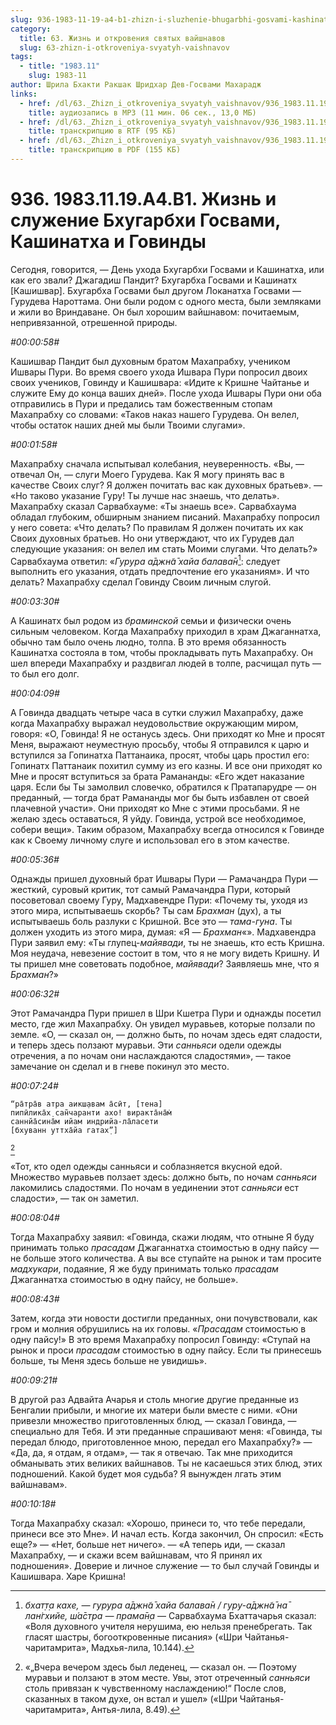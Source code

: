 ```yaml
---
slug: 936-1983-11-19-a4-b1-zhizn-i-sluzhenie-bhugarbhi-gosvami-kashinatha-i-govindy
category:
  title: 63. Жизнь и откровения святых вайшнавов
  slug: 63-zhizn-i-otkroveniya-svyatyh-vaishnavov
tags:
  - title: "1983.11"
    slug: 1983-11
author: Шрила Бхакти Ракшак Шридхар Дев-Госвами Махарадж
links:
  - href: /dl/63._Zhizn_i_otkroveniya_svyatyh_vaishnavov/936_1983.11.19.A4.B1_SridharMj_Zhizn_i_sluzhenie_Bhugarbhi_Gosvami_Kashinatha_i_Govindy.mp3
    title: аудиозапись в MP3 (11 мин. 06 сек., 13,0 МБ)
  - href: /dl/63._Zhizn_i_otkroveniya_svyatyh_vaishnavov/936_1983.11.19.A4.B1_SridharMj_Zhizn_i_sluzhenie_Bhugarbhi_Gosvami_Kashinatha_i_Govindy.rtf
    title: транскрипцию в RTF (95 КБ)
  - href: /dl/63._Zhizn_i_otkroveniya_svyatyh_vaishnavov/936_1983.11.19.A4.B1_SridharMj_Zhizn_i_sluzhenie_Bhugarbhi_Gosvami_Kashinatha_i_Govindy.pdf
    title: транскрипцию в PDF (155 КБ)
---
```


# 936. 1983.11.19.A4.B1. Жизнь и служение Бхугарбхи Госвами, Кашинатха и Говинды

Сегодня, говорится, — День ухода Бхугарбхи Госвами и Кашинатха, или как его звали? Джагадиш Пандит? Бхугарбха Госвами и Кашинатх [Кашишвар]. Бхугарбха Госвами был другом Локанатха Госвами — Гурудева Нароттама. Они были родом с одного места, были земляками и жили во Вриндаване. Он был хорошим вайшнавом: почитаемым, непривязанной, отрешенной природы.

*#00:00:58#*

Кашишвар Пандит был духовным братом Махапрабху, учеником Ишвары Пури. Во время своего ухода Ишвара Пури попросил двоих своих учеников, Говинду и Кашишвара: «Идите к Кришне Чайтанье и служите Ему до конца ваших дней». После ухода Ишвары Пури они оба отправились в Пури и предались там божественным стопам Махапрабху со словами: «Таков наказ нашего Гурудева. Он велел, чтобы остаток наших дней мы были Твоими слугами».

*#00:01:58#*

Махапрабху сначала испытывал колебания, неуверенность. «Вы, — отвечал Он, — слуги Моего Гурудева. Как Я могу принять вас в качестве Своих слуг? Я должен почитать вас как духовных братьев». — «Но таково указание Гуру! Ты лучше нас знаешь, что делать». Махапрабху сказал Сарвабхауме: «Ты знаешь все». Сарвабхаума обладал глубоким, обширным знанием писаний. Махапрабху попросил у него совета: «Что делать? По правилам Я должен почитать их как Своих духовных братьев. Но они утверждают, что их Гурудев дал следующие указания: он велел им стать Моими слугами. Что делать?» Сарвабхаума ответил: «*Гурура а̄джн̃а̄ хайа балава̄н*[^_ftn1]: следует выполнить его указания, отдать предпочтение его указаниям». И что делать? Махапрабху сделал Говинду Своим личным слугой.

*#00:03:30#*

А Кашинатх был родом из *браминской* семьи и физически очень сильным человеком. Когда Махапрабху приходил в храм Джаганнатха, обычно там было очень людно, толпа. В это время обязанность Кашинатха состояла в том, чтобы прокладывать путь Махапрабху. Он шел впереди Махапрабху и раздвигал людей в толпе, расчищал путь — то был его долг.

*#00:04:09#*

А Говинда двадцать четыре часа в сутки служил Махапрабху, даже когда Махапрабху выражал неудовольствие окружающим миром, говоря: «О, Говинда! Я не останусь здесь. Они приходят ко Мне и просят Меня, выражают неуместную просьбу, чтобы Я отправился к царю и вступился за Гопинатха Паттанаика, просят, чтобы царь простил его: Гопинатх Паттанаик похитил сумму из его казны. И все они приходят ко Мне и просят вступиться за брата Рамананды: «Его ждет наказание царя. Если бы Ты замолвил словечко, обратился к Пратапарудре — он преданный, — тогда брат Рамананды мог бы быть избавлен от своей плачевной участи». Они приходят ко Мне с этими просьбами. Я не желаю здесь оставаться, Я уйду. Говинда, устрой все необходимое, собери вещи». Таким образом, Махапрабху всегда относился к Говинде как к Своему личному слуге и использовал его в этом качестве.

*#00:05:36#*

Однажды пришел духовный брат Ишвары Пури — Рамачандра Пури — жесткий, суровый критик, тот самый Рамачандра Пури, который посоветовал своему Гуру, Мадхавендре Пури: «Почему ты, уходя из этого мира, испытываешь скорбь? Ты сам *Брахман* (дух), а ты испытываешь боль разлуки с Кришной. Все это — *тама-гуна*. Ты должен уходить из этого мира, думая: «Я — *Брахман*«». Мадхавендра Пури заявил ему: «Ты глупец-*майявади*, ты не знаешь, кто есть Кришна. Моя неудача, невезение состоит в том, что я не могу видеть Кришну. И ты пришел мне советовать подобное, *майявади*? Заявляешь мне, что я *Брахман*?»

*#00:06:32#*

Этот Рамачандра Пури пришел в Шри Кшетра Пури и однажды посетил место, где жил Махапрабху. Он увидел муравьев, которые ползали по земле. «О, — сказал он, — должно быть, по ночам здесь едят сладости, и теперь здесь ползают муравьи. Эти *санньяси* одели одежды отречения, а по ночам они наслаждаются сладостями», — такое замечание он сделал и в гневе покинул это место.

*#00:07:24#*

    “ра̄тра̄в атра аикш̣авам а̄сӣт, [тена]
    пипӣлика̄х̣ сан̃чаранти ахо! виракта̄на̄м̇
    саннйа̄сина̄м ийам индрийа-ла̄ласети
    [бхуванн уттха̄йа гатах̣”]
[^_ftn2]

«Тот, кто одел одежды санньяси и соблазняется вкусной едой. Множество муравьев ползает здесь: должно быть, по ночам *санньяси* лакомились сладостями. По ночам в уединении этот *санньяси* ест сладости», — так он заметил.

*#00:08:04#*

Тогда Махапрабху заявил: «Говинда, скажи людям, что отныне Я буду принимать только *прасадам* Джаганнатха стоимостью в одну пайсу — не больше этого количества. А вы все ступайте на рынок и там просите *мадхукари*, подаяние, Я же буду принимать только *прасадам* Джаганнатха стоимостью в одну пайсу, не больше».

*#00:08:43#*

Затем, когда эти новости достигли преданных, они почувствовали, как гром и молния обрушились на их головы. «*Прасадам* стоимостью в одну пайсу!» В это время Махапрабху попросил Говинду: «Ступай на рынок и проси *прасадам* стоимостью в одну пайсу. Если ты принесешь больше, ты Меня здесь больше не увидишь».

*#00:09:21#*

В другой раз Адвайта Ачарья и столь многие другие преданные из Бенгалии прибыли, и многие их матери были вместе с ними. «Они привезли множество приготовленных блюд, — сказал Говинда, — специально для Тебя. И эти преданные спрашивают меня: «Говинда, ты передал блюдо, приготовленное мною, передал его Махапрабху?» — «Да, да, я отдам, я отдам», — так я отвечаю. Так мне приходится обманывать этих великих вайшнавов. Ты не касаешься этих блюд, этих подношений. Какой будет моя судьба? Я вынужден лгать этим вайшнавам».

*#00:10:18#*

Тогда Махапрабху сказал: «Хорошо, принеси то, что тебе передали, принеси все это Мне». И начал есть. Когда закончил, Он спросил: «Есть еще?» — «Нет, больше нет ничего». — «А теперь иди, — сказал Махапрабху, — и скажи всем вайшнавам, что Я принял их подношения». Доверие и личное служение — то был случай Говинды и Кашишвара. Харе Кришна!



[^_ftn1]: *бхат̣т̣а кахе, — гурура а̄джн̃а̄ хайа балава̄н / гуру-а̄джн̃а̄ на̄ лан̇гхийе, ш́а̄стра — прама̄н̣а* — Сарвабхаума Бхаттачарья сказал: «Воля духовного учителя нерушима, ею нельзя пренебрегать. Так гласят шастры, богооткровенные писания» («Шри Чайтанья-чаритамрита», Мадхья-лила, 10.144).

[^_ftn2]: «„Вчера вечером здесь был леденец, — сказал он. — Поэтому муравьи и ползают в этом месте. Увы, этот отреченный *санньяси* столь привязан к чувственному наслаждению!“ После слов, сказанных в таком духе, он встал и ушел» («Шри Чайтанья-чаритамрита», Антья-лила, 8.49).

